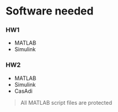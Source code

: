 # Software needed
### HW1
* MATLAB
* Simulink

### HW2
* MATLAB
* Simulink
* CasAdi

> All MATLAB script files are protected 
